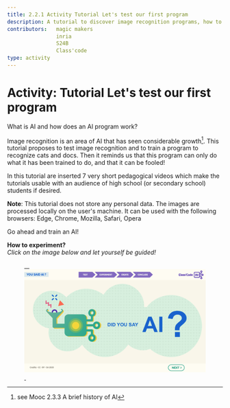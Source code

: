 ```yaml
---
title: 2.2.1 Activity Tutorial Let's test our first program
description: A tutorial to discover image recognition programs, how to train them, how to fool them.
contributors:   magic makers
                inria
                S24B
                Class'code      
type: activity
---
```

# Activity: Tutorial Let's test our first program

What is AI and how does an AI program work?

Image recognition is an area of AI that has seen considerable growth[^1]. This tutorial proposes to test image recognition and to train a program to recognize cats and docs. Then it reminds us that this program can only do what it has been trained to do, and that it can be fooled!

In this tutorial are inserted 7 very short pedagogical videos which make the tutorials usable with an audience of high school (or secondary school) students if desired.

**Note**: This tutorial does not store any personal data. The images are processed locally on the user's machine. It can be used with the following browsers: Edge, Chrome, Mozilla, Safari, Opera

Go ahead and train an AI!

**How to experiment?**  
_Click on the image below and let yourself be guided!_

<a href="https://pixees.fr/classcodeiai/app/tuto1?lang=en" target="_blank"><figure> 
  <img src="Images/Tuto-M1-FirstProgram.png" /> 
</figure></a>

[^1]: see Mooc 2.3.3 A brief history of AI
